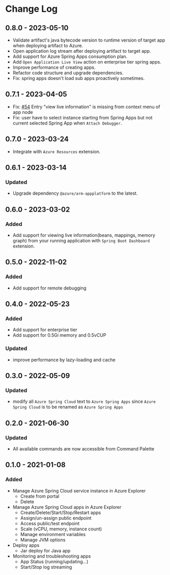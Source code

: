 # Change Log

## 0.8.0 - 2023-05-10
- Validate artifact's java bytecode version to runtime version of target app when deploying artifact to Azure.
- Open application log stream after deploying artifact to target app.
- Add support for Azure Spring Apps consumption plan.
- Add `Open Application Live View` action on enterprise tier spring apps.
- Improve performance of creating apps.
- Refactor code structure and upgrade dependencies.
- Fix: spring apps doesn't load sub apps proactively sometimes.

## 0.7.1 - 2023-04-05
- Fix: [#54](https://github.com/microsoft/vscode-azurespringcloud/issues/54) Entry "view live information" is missing from context menu of app node
- Fix: user have to select instance starting from Spring Apps but not current selected Spring App when `Attach Debugger`.

## 0.7.0 - 2023-03-24
- Integrate with `Azure Resources` extension.

## 0.6.1 - 2023-03-14

### Updated
- Upgrade dependency `@azure/arm-appplatform` to the latest.

## 0.6.0 - 2023-03-02

### Added
- Add support for viewing live information(beans, mappings, memory graph) from your running application with `Spring Boot Dashboard` extension.

## 0.5.0 - 2022-11-02

### Added
- Add support for remote debugging

## 0.4.0 - 2022-05-23

### Added
- Add support for enterprise tier
- Add support for 0.5Gi memory and 0.5vCUP

### Updated
- improve performance by lazy-loading and cache

## 0.3.0 - 2022-05-09

### Updated
- modify all `Azure Spring Cloud` text to `Azure Spring Apps` since `Azure Spring Cloud` is to be renamed as `Azure Spring Apps`

## 0.2.0 - 2021-06-30

### Updated
- All available commands are now accessible from Command Palette


## 0.1.0 - 2021-01-08

### Added
- Manage Azure Spring Cloud service instance in Azure Explorer
    - Create from portal
    - Delete
- Manage Azure Spring Cloud apps in Azure Explorer
    - Create/Delete/Start/Stop/Restart apps
    - Assign/un-assign public endpoint
    - Access public/test endpoint
    - Scale (vCPU, memory, instance count)
    - Manage environment variables
    - Manage JVM options
- Deploy apps
    - Jar deploy for Java app
- Monitoring and troubleshooting apps
    - App Status (running/updating…)
    - Start/Stop log streaming
